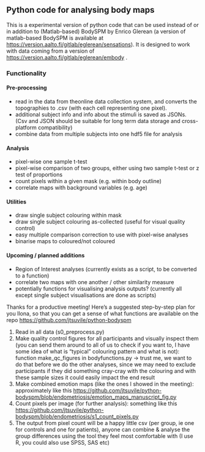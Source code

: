## Python code for analysing body maps

This is a experimental version of python code that can be used instead of or in addition to (Matlab-based) BodySPM by Enrico Glerean (a version of matlab-based BodySPM is available at https://version.aalto.fi/gitlab/eglerean/sensations). 
It is designed to work with data coming from a version of https://version.aalto.fi/gitlab/eglerean/embody . 

### Functionality
#### Pre-processing
 - read in the data from theonline data collection system, and converts the topographies to .csv (with each cell representing one pixel). 
 - additional subject info and info about the stimuli is saved as JSONs. (Csv and JSON should be suitable for long term data storage and cross-platform compatibility)
 - combine data from multiple subjects into one hdf5 file for analysis

#### Analysis
 - pixel-wise one sample t-test
 - pixel-wise comparison of two groups, either using two sample t-test or z test of proportions
 - count pixels within a given mask (e.g. within body outline)
 - correlate maps with background variables (e.g. age)

#### Utilities
 - draw single subject colouring within mask
 - draw single subject colouring as-collected (useful for visual quality control)
 - easy multiple comparison correction to use with pixel-wise analyses
 - binarise maps to coloured/not coloured
 
#### Upcoming / planned additions
 - Region of Interest analyses (currently exists as a script, to be converted to a function)
 - correlate two maps with one another / other similarity measure
 - potentially functions for visualising analysis outputs? (currently all except single subject visualisations are done as scripts)


Thanks for a productive meeting! Here’s a suggested step-by-step plan for you Ilona, so that you can get a sense of what functions are available on the repo https://github.com/jtsuvile/python-bodyspm

1. Read in all data (s0_preprocess.py)
2. Make quality control figures for all participants and visually inspect them (you can send them around to all of us to check if you want to, I have some idea of what is “typical” colouring pattern and what is not): function make_qc_figures in bodyfunctions.py
-> trust me, we want to do that before we do the other analyses, since we may need to exclude participants if they did something cray-cray with the colouring and with these sample sizes it could easily impact the end result
3. Make combined emotion maps (like the ones I showed in the meeting): approximately like this https://github.com/jtsuvile/python-bodyspm/blob/endometriosis/emotion_maps_manuscript_fig.py
4. Count pixels per image (for further analysis): something like this https://github.com/jtsuvile/python-bodyspm/blob/endometriosis/s1_count_pixels.py 
5. The output from pixel count will be a happy little csv (per group, ie one for controls and one for patients), anyone can combine & analyse the group differences using the tool they feel most comfortable with (I use R, you could also use SPSS, SAS etc)
